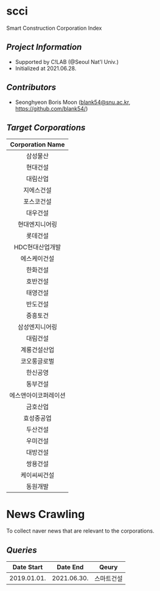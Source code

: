 # scci
Smart Construction Corporation Index

## _Project Information_
- Supported by C!LAB (@Seoul Nat'l Univ.)
- Initialized at 2021.06.28.

## _Contributors_
- Seonghyeon Boris Moon (blank54@snu.ac.kr, https://github.com/blank54/)

## _Target Corporations_
| Corporation Name |
|:---:|
| 삼성물산 |
| 현대건설 |
| 대림산업 |
| 지에스건설 |
| 포스코건설 |
| 대우건설 |
| 현대엔지니어링 |
| 롯데건설 |
| HDC현대산업개발 |
| 에스케이건설 |
| 한화건설 |
| 호반건설 |
| 태영건설 |
| 반도건설 |
| 중흥토건 |
| 삼성엔지니어링 |
| 대림건설 |
| 계룡건설산업 |
| 코오롱글로벌 |
| 한신공영 |
| 동부건설 |
| 에스앤아이코퍼레이션 |
| 금호산업 |
| 효성중공업 |
| 두산건설 |
| 우미건설 |
| 대방건설 |
| 쌍용건설 |
| 케이씨씨건설 |
| 동원개발 |

# News Crawling

To collect naver news that are relevant to the corporations.

## _Queries_

| Date Start | Date End | Qeury |
|:---:|:---:|:---:|
| 2019.01.01. | 2021.06.30. | 스마트건설 |